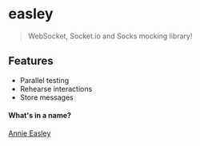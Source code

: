 # easley

> WebSocket, Socket.io and Socks mocking library!

## Features

- Parallel testing
- Rehearse interactions
- Store messages

#### What's in a name?

[Annie Easley](https://www.nasa.gov/feature/annie-easley-computer-scientist)
